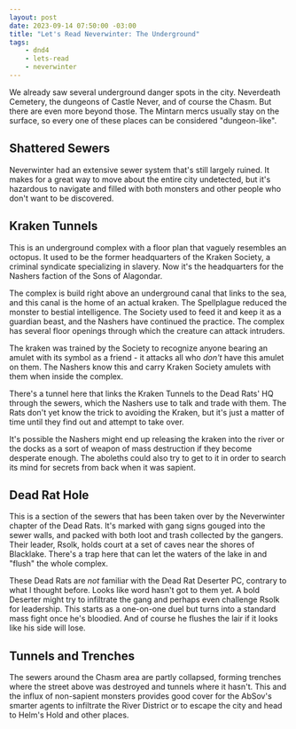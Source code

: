 ```yaml
---
layout: post
date: 2023-09-14 07:50:00 -03:00
title: "Let's Read Neverwinter: The Underground"
tags:
    - dnd4
    - lets-read
    - neverwinter
---
```


We already saw several underground danger spots in the city. Neverdeath
Cemetery, the dungeons of Castle Never, and of course the Chasm. But there are
even more beyond those. The Mintarn mercs usually stay on the surface, so every
one of these places can be considered "dungeon-like".

## Shattered Sewers

Neverwinter had an extensive sewer system that's still largely ruined. It makes
for a great way to move about the entire city undetected, but it's hazardous to
navigate and filled with both monsters and other people who don't want to be
discovered.

## Kraken Tunnels

This is an underground complex with a floor plan that vaguely resembles an
octopus. It used to be the former headquarters of the Kraken Society, a criminal
syndicate specializing in slavery. Now it's the headquarters for the Nashers
faction of the Sons of Alagondar.

The complex is build right above an underground canal that links to the sea, and
this canal is the home of an actual kraken. The Spellplague reduced the monster
to bestial intelligence. The Society used to feed it and keep it as a guardian
beast, and the Nashers have continued the practice. The complex has several
floor openings through which the creature can attack intruders.

The kraken was trained by the Society to recognize anyone bearing an amulet with
its symbol as a friend - it attacks all who _don't_ have this amulet on
them. The Nashers know this and carry Kraken Society amulets with them when
inside the complex.

There's a tunnel here that links the Kraken Tunnels to the Dead Rats' HQ through
the sewers, which the Nashers use to talk and trade with them. The Rats don't
yet know the trick to avoiding the Kraken, but it's just a matter of time until
they find out and attempt to take over.

It's possible the Nashers might end up releasing the kraken into the river or
the docks as a sort of weapon of mass destruction if they become desperate
enough. The aboleths could also try to get to it in order to search its mind for
secrets from back when it was sapient.

## Dead Rat Hole

This is a section of the sewers that has been taken over by the Neverwinter
chapter of the Dead Rats. It's marked with gang signs gouged into the sewer
walls, and packed with both loot and trash collected by the gangers. Their
leader, Rsolk, holds court at a set of caves near the shores of
Blacklake. There's a trap here that can let the waters of the lake in and
"flush" the whole complex.

These Dead Rats are _not_ familiar with the Dead Rat Deserter PC, contrary to
what I thought before. Looks like word hasn't got to them yet. A bold Deserter
might try to infiltrate the gang and perhaps even challenge Rsolk for
leadership. This starts as a one-on-one duel but turns into a standard mass
fight once he's bloodied. And of course he flushes the lair if it looks like his
side will lose.

## Tunnels and Trenches

The sewers around the Chasm area are partly collapsed, forming trenches where
the street above was destroyed and tunnels where it hasn't. This and the influx
of non-sapient monsters provides good cover for the AbSov's smarter agents to
infiltrate the River District or to escape the city and head to Helm's Hold and
other places.
